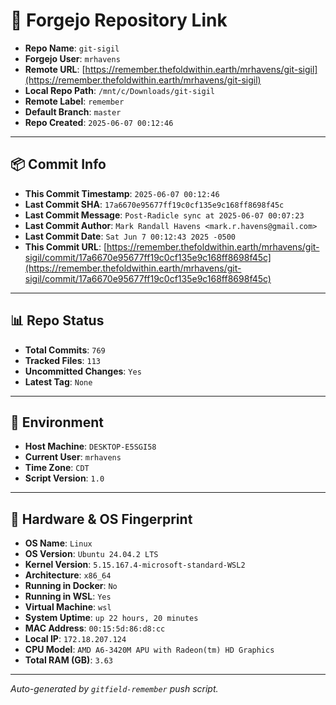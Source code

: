 # 🔗 Forgejo Repository Link

- **Repo Name**: `git-sigil`
- **Forgejo User**: `mrhavens`
- **Remote URL**: [https://remember.thefoldwithin.earth/mrhavens/git-sigil](https://remember.thefoldwithin.earth/mrhavens/git-sigil)
- **Local Repo Path**: `/mnt/c/Downloads/git-sigil`
- **Remote Label**: `remember`
- **Default Branch**: `master`
- **Repo Created**: `2025-06-07 00:12:46`

---

## 📦 Commit Info

- **This Commit Timestamp**: `2025-06-07 00:12:46`
- **Last Commit SHA**: `17a6670e95677ff19c0cf135e9c168ff8698f45c`
- **Last Commit Message**: `Post-Radicle sync at 2025-06-07 00:07:23`
- **Last Commit Author**: `Mark Randall Havens <mark.r.havens@gmail.com>`
- **Last Commit Date**: `Sat Jun 7 00:12:43 2025 -0500`
- **This Commit URL**: [https://remember.thefoldwithin.earth/mrhavens/git-sigil/commit/17a6670e95677ff19c0cf135e9c168ff8698f45c](https://remember.thefoldwithin.earth/mrhavens/git-sigil/commit/17a6670e95677ff19c0cf135e9c168ff8698f45c)

---

## 📊 Repo Status

- **Total Commits**: `769`
- **Tracked Files**: `113`
- **Uncommitted Changes**: `Yes`
- **Latest Tag**: `None`

---

## 🧭 Environment

- **Host Machine**: `DESKTOP-E5SGI58`
- **Current User**: `mrhavens`
- **Time Zone**: `CDT`
- **Script Version**: `1.0`

---

## 🧬 Hardware & OS Fingerprint

- **OS Name**: `Linux`
- **OS Version**: `Ubuntu 24.04.2 LTS`
- **Kernel Version**: `5.15.167.4-microsoft-standard-WSL2`
- **Architecture**: `x86_64`
- **Running in Docker**: `No`
- **Running in WSL**: `Yes`
- **Virtual Machine**: `wsl`
- **System Uptime**: `up 22 hours, 20 minutes`
- **MAC Address**: `00:15:5d:86:d8:cc`
- **Local IP**: `172.18.207.124`
- **CPU Model**: `AMD A6-3420M APU with Radeon(tm) HD Graphics`
- **Total RAM (GB)**: `3.63`

---

_Auto-generated by `gitfield-remember` push script._
